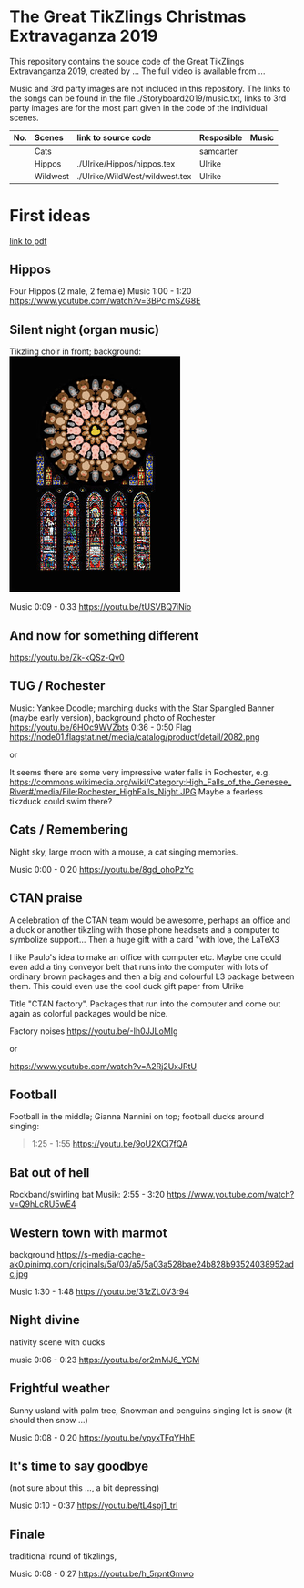 # The Great TikZlings Christmas Extravaganza 2019

This repository contains the souce code of the Great TikZlings Extravanganza 2019, created by ...
The full video is available from ...

Music and 3rd party images are not included in this repository. The links to the songs can be found in the file ./Storyboard2019/music.txt, links to 3rd party images are for the most part given in the code of the individual scenes.

| No. | Scenes                 | link to source code            | Resposible             | Music           |
| :---| :----------------------| :----------------------| :----------------------| :---------------|
|     | Cats                   |                        | samcarter              |                 |
|     | Hippos                 |./Ulrike/Hippos/hippos.tex| Ulrike              |                 |
|     | Wildwest               |./Ulrike/WildWest/wildwest.tex                  | Ulrike              |                 |




# First ideas

[link to pdf](./Storyboard/drafts/Extravaganza2019_storyboard.pdf)


## Hippos

Four Hippos (2 male, 2 female)
Music 1:00 - 1:20 
https://www.youtube.com/watch?v=3BPcImSZG8E

## Silent night (organ music)

Tikzling choir in front; 
background: ![](./Storyboard/drafts/silentnightback.jpeg)

Music 0:09 - 0.33 https://youtu.be/tUSVBQ7iNio

## And now for something different

https://youtu.be/Zk-kQSz-Qv0

## TUG / Rochester

Music:  Yankee Doodle; marching ducks with the Star Spangled Banner (maybe early version), background photo of Rochester
https://youtu.be/6HOc9WVZbts 0:36 - 0:50
Flag https://node01.flagstat.net/media/catalog/product/detail/2082.png

or

It seems there are some very impressive water falls in Rochester, e.g. 
https://commons.wikimedia.org/wiki/Category:High_Falls_of_the_Genesee_River#/media/File:Rochester_HighFalls_Night.JPG
Maybe a fearless tikzduck could swim there? 


## Cats / Remembering

Night sky, large moon with a mouse, a cat singing memories.

Music 0:00 - 0:20 https://youtu.be/8gd_ohoPzYc

## CTAN praise

A celebration of the CTAN team would be awesome, perhaps an office and a 
duck or another tikzling with those phone headsets and a computer to 
symbolize support... Then a huge gift with a card "with love, the LaTeX3 

I like Paulo's idea to make an office with computer etc. Maybe one could even 
add a tiny conveyor belt that runs into the computer with lots of ordinary 
brown packages and then a big and colourful L3 package between them. This 
could even use the cool duck gift paper from Ulrike  

Title "CTAN factory".  Packages that run into the computer and come out again 
as colorful packages would be nice.  

Factory noises
https://youtu.be/-Ih0JJLoMIg

or 

https://www.youtube.com/watch?v=A2Rj2UxJRtU

## Football 

Football in the middle; Gianna Nannini on top; football ducks around  
singing: 

> 1:25 - 1:55 https://youtu.be/9oU2XCi7fQA 

## Bat out of hell

Rockband/swirling bat
Musik: 
2:55 - 3:20
https://www.youtube.com/watch?v=Q9hLcRU5wE4

## Western town with marmot

background https://s-media-cache-ak0.pinimg.com/originals/5a/03/a5/5a03a528bae24b828b93524038952adc.jpg

Music 1:30 - 1:48
https://youtu.be/31zZL0V3r94


## Night divine 
nativity scene with ducks 

music 0:06 - 0:23 https://youtu.be/or2mMJ6_YCM

## Frightful weather

Sunny usland with palm tree, Snowman and penguins singing let is snow (it should then snow ...)

Music 0:08 - 0:20 https://youtu.be/vpyxTFqYHhE

## It's time to say goodbye

(not sure about this ..., a bit depressing)

Music 0:10 - 0:37
https://youtu.be/tL4spj1_trI


## Finale

traditional round of tikzlings, 

Music 0:08 - 0:27
https://youtu.be/h_5rpntGmwo
